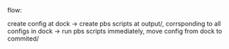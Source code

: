  flow:

 create config at dock -> create pbs scripts at output/<date>, corrsponding to all configs in dock  -> run pbs scripts immediately, move config from dock to commited/<date>